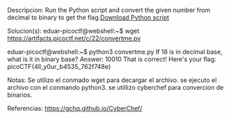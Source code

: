 
Descripcion:
Run the Python script and convert the given number from decimal to binary to get the flag.[Download Python script](https://artifacts.picoctf.net/c/22/convertme.py)

Solucion(s):
eduar-picoctf@webshell:~$ wget https://artifacts.picoctf.net/c/22/convertme.py

eduar-picoctf@webshell:~$ python3 convertme.py 
If 18 is in decimal base, what is it in binary base?
Answer: 10010
That is correct! Here's your flag: picoCTF{4ll_y0ur_b4535_762f748e}

Notas:
Se utilizo el conmado wget para decargar el archivo.
se ejecuto el archivo con el conmando python3.
se utillizo cyberchef para convercion de binarios.

Referencias:
https://gchq.github.io/CyberChef/